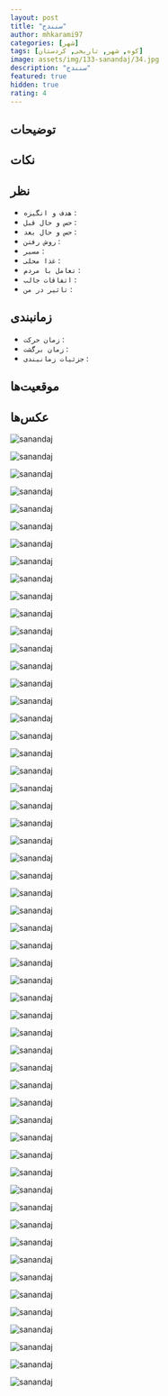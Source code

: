 ```yaml
---
layout: post
title: "سنندج"
author: mhkarami97
categories: [شهر]
tags: [کوه, شهر, تاریخی, کردستان]
image: assets/img/133-sanandaj/34.jpg
description: "سنندج"
featured: true
hidden: true
rating: 4
---
```


## توضیحات


## نکات


## نظر
 - `هدف و انگیزه` : 
 - `حس و حال قبل` : 
 - `حس و حال بعد` : 
 - `روش رفتن` : 
 - `مسیر` : 
 - `غذا محلی` : 
 - `تعامل با مردم` : 
 - `اتفاقات جالب` : 
 - `تاثیر در من` : 

## زمانبندی
 - `زمان حرکت` : 
 - `زمان برگشت` : 
 - `جزئیات زمانبندی` : 

## موقعیت‌ها
[]()  

## عکس‌ها

![sanandaj](/assets/img/133-sanandaj/01.jpg)  
  
![sanandaj](/assets/img/133-sanandaj/02.jpg)  
  
![sanandaj](/assets/img/133-sanandaj/03.jpg)  
  
![sanandaj](/assets/img/133-sanandaj/04.jpg)  
  
![sanandaj](/assets/img/133-sanandaj/05.jpg)  
  
![sanandaj](/assets/img/133-sanandaj/06.jpg)  
  
![sanandaj](/assets/img/133-sanandaj/07.jpg)  
  
![sanandaj](/assets/img/133-sanandaj/08.jpg)  
  
![sanandaj](/assets/img/133-sanandaj/09.jpg)  
  
![sanandaj](/assets/img/133-sanandaj/10.jpg)  
  
![sanandaj](/assets/img/133-sanandaj/11.jpg)  
  
![sanandaj](/assets/img/133-sanandaj/12.jpg)  
  
![sanandaj](/assets/img/133-sanandaj/13.jpg)  
  
![sanandaj](/assets/img/133-sanandaj/14.jpg)  
  
![sanandaj](/assets/img/133-sanandaj/15.jpg)  
  
![sanandaj](/assets/img/133-sanandaj/16.jpg)  
  
![sanandaj](/assets/img/133-sanandaj/17.jpg)  
  
![sanandaj](/assets/img/133-sanandaj/18.jpg)  
  
![sanandaj](/assets/img/133-sanandaj/19.jpg)  
  
![sanandaj](/assets/img/133-sanandaj/20.jpg)  
  
![sanandaj](/assets/img/133-sanandaj/21.jpg)  
  
![sanandaj](/assets/img/133-sanandaj/22.jpg)  
  
![sanandaj](/assets/img/133-sanandaj/23.jpg)  
  
![sanandaj](/assets/img/133-sanandaj/24.jpg)  
  
![sanandaj](/assets/img/133-sanandaj/25.jpg)  
  
![sanandaj](/assets/img/133-sanandaj/26.jpg)  
  
![sanandaj](/assets/img/133-sanandaj/27.jpg)  
  
![sanandaj](/assets/img/133-sanandaj/28.jpg)  

![sanandaj](/assets/img/133-sanandaj/29.jpg)  
  
![sanandaj](/assets/img/133-sanandaj/30.jpg)  
  
![sanandaj](/assets/img/133-sanandaj/31.jpg)  
  
![sanandaj](/assets/img/133-sanandaj/32.jpg)  
  
![sanandaj](/assets/img/133-sanandaj/33.jpg)  
  
![sanandaj](/assets/img/133-sanandaj/34.jpg)  
  
![sanandaj](/assets/img/133-sanandaj/35.jpg)  
  
![sanandaj](/assets/img/133-sanandaj/36.jpg)  
  
![sanandaj](/assets/img/133-sanandaj/37.jpg)  
  
![sanandaj](/assets/img/133-sanandaj/38.jpg)  
  
![sanandaj](/assets/img/133-sanandaj/39.jpg)  
  
![sanandaj](/assets/img/133-sanandaj/40.jpg)  
  
![sanandaj](/assets/img/133-sanandaj/41.jpg)  
  
![sanandaj](/assets/img/133-sanandaj/42.jpg)  
  
![sanandaj](/assets/img/133-sanandaj/43.jpg)  
  
![sanandaj](/assets/img/133-sanandaj/44.jpg)  
  
![sanandaj](/assets/img/133-sanandaj/45.jpg)  
  
![sanandaj](/assets/img/133-sanandaj/46.jpg)  
  
![sanandaj](/assets/img/133-sanandaj/47.jpg)  
  
![sanandaj](/assets/img/133-sanandaj/48.jpg)  
  
![sanandaj](/assets/img/133-sanandaj/49.jpg)  
  
![sanandaj](/assets/img/133-sanandaj/50.jpg)  
  
![sanandaj](/assets/img/133-sanandaj/51.jpg)  
  
![sanandaj](/assets/img/133-sanandaj/52.jpg)  
  
![sanandaj](/assets/img/133-sanandaj/53.jpg)  
  
![sanandaj](/assets/img/133-sanandaj/54.jpg)  
  
![sanandaj](/assets/img/133-sanandaj/55.jpg)  